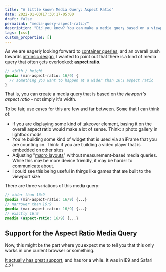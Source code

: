 ```yaml
---
title: "A little known Media Query: Aspect Ratio"
date: 2022-01-03T17:30:17-05:00
draft: false
permalink: "media-query-aspect-ratio/"
description: "Did you know? You can make a media query based on a viewports aspect ratio, not just it's width."
tags: [css]
custom_properties: []
---
```


As we are eagerly looking forward to [container queries](https://developer.mozilla.org/en-US/docs/Web/CSS/CSS_Container_Queries), and an overall push towards [intrinsic design](https://css-tricks.com/tag/intrinsic-design/), I wanted to point out that there is a kind of media query that often gets overlooked: **[aspect ratio](https://developer.mozilla.org/en-US/docs/Web/CSS/@media/aspect-ratio)**.

```scss
// width / height
@media (min-aspect-ratio: 16/9) {
  // something you want to happen at a wider than 16:9 aspect ratio
}
```

That is, you can create a media query that is based on the _viewport's aspect ratio_ - not simply it's width.

To be fair, use cases for this are few and far between. Some that I can think of:

- If you are displaying some kind of takeover element, basing it on the overall aspect ratio would make a lot of sense. Think: a photo gallery in lightbox mode.
- You're building some kind of widget that is used via an iFrame that you are counting on. Think: if you are building a video player that is embedded on other sites
- Adjusting "[macro layouts](https://web.dev/learn/design/macro-layouts/)" without measurement-based media queries. While this may be more device friendly, it may be harder to communicate about.
- I could see this being useful in things like games that are built to the viewport size

There are three variations of this media query:

```scss
// wider than 16:9
@media (min-aspect-ratio: 16/9) {...}
// narrower than 16:9
@media (max-aspect-ratio: 16/9) {...}
// exactly 16:9
@media (aspect-ratio: 16/9) {...}
```

## Support for the Aspect Ratio Media Query

Now, this might be the part where you expect me to tell you that this only works in one current browser or something.

[It actually has great support](https://caniuse.com/mdn-css_at-rules_media_aspect-ratio), and has for a while. It was in IE9 and Safari 4.2!
